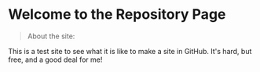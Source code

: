 # Welcome to the Repository Page
>About the site:

This is a test site to see what it is like to make a site in GitHub. It's hard, but free, and a good deal for me!
